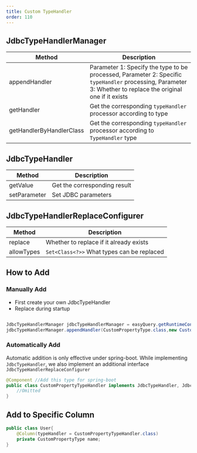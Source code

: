 ```yaml
---
title: Custom TypeHandler
order: 110
---
```


## JdbcTypeHandlerManager
Method  | Description  
--- | --- 
appendHandler |  Parameter 1: Specify the type to be processed, Parameter 2: Specific `typeHandler` processing, Parameter 3: Whether to replace the original one if it exists
getHandler |  Get the corresponding `typeHandler` processor according to type
getHandlerByHandlerClass |  Get the corresponding `typeHandler` processor according to `TypeHandler` type



## JdbcTypeHandler
Method  | Description  
--- | --- 
getValue |  Get the corresponding result
setParameter |  Set JDBC parameters


## JdbcTypeHandlerReplaceConfigurer
Method  | Description  
--- | --- 
replace |  Whether to replace if it already exists
allowTypes |  `Set<Class<?>>` What types can be replaced



## How to Add

### Manually Add
- First create your own JdbcTypeHandler
- Replace during startup
```java

JdbcTypeHandlerManager jdbcTypeHandlerManager = easyQuery.getRuntimeContext().getJdbcTypeHandlerManager();
jdbcTypeHandlerManager.appendHandler(CustomPropertyType.class,new CustomPropertyTypeHandler(),true);
```

### Automatically Add
Automatic addition is only effective under spring-boot. While implementing `JdbcTypeHandler`, we also implement an additional interface `JdbcTypeHandlerReplaceConfigurer`

```java
@Component //Add this type for spring-boot
public class CustomPropertyTypeHandler implements JdbcTypeHandler, JdbcTypeHandlerReplaceConfigurer{
    //Omitted
}
```



## Add to Specific Column
```java
public class User{
    @Column(typeHandler = CustomPropertyTypeHandler.class)
    private CustomPropertyType name;
}
```

